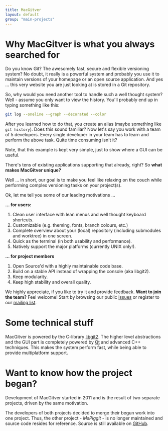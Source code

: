 ```yaml
---
title: MacGitver
layout: default
group: "main-projects"
---
```


# Why MacGitver is what you always searched for
Do you know Git? The awesomely fast, secure and flexible versioning system? No doubt, it really is a powerful system and probably you use it to maintain versions of your homepage or an open source application. And yes ... this very website you are just looking at is stored in a Git repository.

So, why would you need another tool to handle such a well thought system? Well - assume you only want to view the history. You'll probably end up in typing something like this:

```bash
git log --oneline --graph --decorated --color
```

After you learned how to do that, you create an alias (maybe something like `git history`). Does this sound familiar? Now let's say you work with a team of 5 developers. Every single developer in your team has to learn and perform the above task. Quite time consuming isn't it?

Note, that this example is kept very simple, just to show where a GUI can be useful.

There's tens of existing applications supporting that already, right? So **what makes MacGitver unique?**

Well ... in short, our goal is to make you feel like relaxing on the couch while performing complex versioning tasks on your project(s).

Ok, let me tell you some of our leading motivations  ...

**... for users:**

1. Clean user interface with lean menus and well thought keyboard shortcuts.
2. Customizable (e.g. theming, fonts, branch colours, etc.)
3. Complete overview about your (local) repository (including submodules and worktree) in one screen.
4. Quick as the terminal (in both usability and performance).
5. Natively support the major platforms (currently UNIX only!).

**... for project members**

1. Open Source'd with a highly maintainable code base.
2. Build on a stable API instead of wrapping the console (aka libgit2).
2. Keep modularity.
3. Keep high stability and overall quality.

We highly appreciate, if you like to try it and provide feedback. **Want to join the team?** Feel welcome! Start by browsing our public [issues](https://github.com/macgitver/MacGitver/issues) or register to our [mailing list](mailto:dev-subscribe@macgitver.org).

# Some technical stuff
MacGitver is powered by the C-library [libgit2](https://libgit2.github.com). The higher level abstractions and the GUI part is completely powered by [Qt](http://qt.io) and advanced C++ techniques. This makes the system perform fast, while being able to provide multiplatform support.

# Want to know how the project began?
Development of MacGitver started in 2011 and is the result of two separate projects, driven by the same motivation.

The developers of both projects decided to merge their begun work into one project. Thus, the other project - *MsPiggit* - is no longer maintained and source code resides for reference. Source is still available on [GitHub](https://github.com/antis81/MsPiggit).
